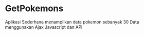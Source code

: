 # GetPokemons
Aplikasi Sederhana menampilkan data pokemon sebanyak 30 Data menggunakan Ajax Javascript dan API

